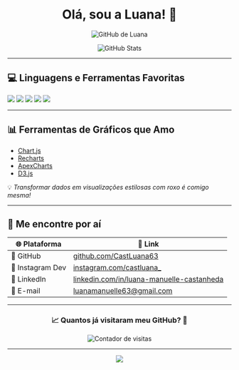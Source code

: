 <h1 align="center">Olá, sou a Luana! 👋</h1>

<p align="center">
  <img src="https://img.shields.io/static/v1?label=GitHub&message=CastLuana63&color=C68EFD&style=for-the-badge&logo=github" alt="GitHub de Luana" />
</p>

<div align="center">
  <img src="https://github-readme-stats.vercel.app/api?username=CastLuana63&show_icons=true&title_color=ffffff&text_color=ffffff&icon_color=ffffff&bg_color=C68EFD&border_radius=15&cache_seconds=1800" alt="GitHub Stats" />
</div>

---

## 💻 Linguagens e Ferramentas Favoritas

<p>
  <img src="https://img.shields.io/badge/React-20232a?style=for-the-badge&logo=react&logoColor=61DAFB" />
  <img src="https://img.shields.io/badge/JavaScript-323330?style=for-the-badge&logo=javascript&logoColor=F7DF1E" />
  <img src="https://img.shields.io/badge/HTML5-E34F26?style=for-the-badge&logo=html5&logoColor=white" />
  <img src="https://img.shields.io/badge/CSS3-1572B6?style=for-the-badge&logo=css3&logoColor=white" />
  <img src="https://img.shields.io/badge/SQL-003B57?style=for-the-badge&logo=sqlite&logoColor=white" />
</p>

---

## 📊 Ferramentas de Gráficos que Amo

- [Chart.js](https://www.chartjs.org/)
- [Recharts](https://recharts.org/)
- [ApexCharts](https://apexcharts.com/)
- [D3.js](https://d3js.org/)

💡 *Transformar dados em visualizações estilosas com roxo é comigo mesma!*

---

## 🚀 Me encontre por aí

| 🌐 Plataforma | 🔗 Link |
|--------------|--------|
| 💜 GitHub | [github.com/CastLuana63](https://github.com/CastLuana63) |
| 📸 Instagram Dev | [instagram.com/castluana_](https://www.instagram.com/castluana_/) |
| 💼 LinkedIn | [linkedin.com/in/luana-manuelle-castanheda](https://www.linkedin.com/in/luana-manuelle-castanheda) |
| 💌 E-mail | [luanamanuelle63@gmail.com](mailto:luanamanuelle63@gmail.com) |

---

<div align="center">
  <h3><b>📈 Quantos já visitaram meu GitHub? 🤔</b></h3>
  <img src="https://profile-counter.glitch.me/CastLuana63/count.svg" alt="Contador de visitas" />
</div>

---

<div align="center">
  <img src="https://capsule-render.vercel.app/api?type=waving&color=C68EFD&height=100&section=footer" />
</div>
